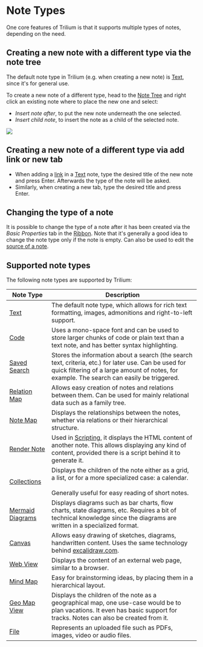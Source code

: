 # Note Types
One core features of Trilium is that it supports multiple types of notes, depending on the need.

## Creating a new note with a different type via the note tree

The default note type in Trilium (e.g. when creating a new note) is <a class="reference-link" href="Note%20Types/Text.md">Text</a>, since it's for general use.

To create a new note of a different type, head to the <a class="reference-link" href="Basic%20Concepts%20and%20Features/UI%20Elements/Note%20Tree.md">Note Tree</a> and right click an existing note where to place the new one and select:

*   _Insert note after_, to put the new note underneath the one selected.
*   _Insert child note_, to insert the note as a child of the selected note.

![](Note%20Types_image.png)

## Creating a new note of a different type via add link or new tab

*   When adding a [link](Note%20Types/Text/Links.md) in a <a class="reference-link" href="Note%20Types/Text.md">Text</a> note, type the desired title of the new note and press Enter. Afterwards the type of the note will be asked.
*   Similarly, when creating a new tab, type the desired title and press Enter.

## Changing the type of a note

It is possible to change the type of a note after it has been created via the _Basic Properties_ tab in the <a class="reference-link" href="Basic%20Concepts%20and%20Features/UI%20Elements/Ribbon.md">Ribbon</a>. Note that it's generally a good idea to change the note type only if the note is empty. Can also be used to edit the [source of a note](Advanced%20Usage/Note%20source.md).

## Supported note types

The following note types are supported by Trilium:

| Note Type | Description |
| --- | --- |
| <a class="reference-link" href="Note%20Types/Text.md">Text</a> | The default note type, which allows for rich text formatting, images, admonitions and right-to-left support. |
| <a class="reference-link" href="Note%20Types/Code.md">Code</a> | Uses a mono-space font and can be used to store larger chunks of code or plain text than a text note, and has better syntax highlighting. |
| <a class="reference-link" href="Note%20Types/Saved%20Search.md">Saved Search</a> | Stores the information about a search (the search text, criteria, etc.) for later use. Can be used for quick filtering of a large amount of notes, for example. The search can easily be triggered. |
| <a class="reference-link" href="Note%20Types/Relation%20Map.md">Relation Map</a> | Allows easy creation of notes and relations between them. Can be used for mainly relational data such as a family tree. |
| <a class="reference-link" href="Note%20Types/Note%20Map.md">Note Map</a> | Displays the relationships between the notes, whether via relations or their hierarchical structure. |
| <a class="reference-link" href="Note%20Types/Render%20Note.md">Render Note</a> | Used in <a class="reference-link" href="Scripting.md">Scripting</a>, it displays the HTML content of another note. This allows displaying any kind of content, provided there is a script behind it to generate it. |
| <a class="reference-link" href="Note%20Types/Collections.md">Collections</a> | Displays the children of the note either as a grid, a list, or for a more specialized case: a calendar.  <br>  <br>Generally useful for easy reading of short notes. |
| <a class="reference-link" href="Note%20Types/Mermaid%20Diagrams.md">Mermaid Diagrams</a> | Displays diagrams such as bar charts, flow charts, state diagrams, etc. Requires a bit of technical knowledge since the diagrams are written in a specialized format. |
| <a class="reference-link" href="Note%20Types/Canvas.md">Canvas</a> | Allows easy drawing of sketches, diagrams, handwritten content. Uses the same technology behind [excalidraw.com](https://excalidraw.com). |
| <a class="reference-link" href="Note%20Types/Web%20View.md">Web View</a> | Displays the content of an external web page, similar to a browser. |
| <a class="reference-link" href="Note%20Types/Mind%20Map.md">Mind Map</a> | Easy for brainstorming ideas, by placing them in a hierarchical layout. |
| <a class="reference-link" href="Note%20Types/Collections/Geo%20Map%20View.md">Geo Map View</a> | Displays the children of the note as a geographical map, one use-case would be to plan vacations. It even has basic support for tracks. Notes can also be created from it. |
| <a class="reference-link" href="Note%20Types/File.md">File</a> | Represents an uploaded file such as PDFs, images, video or audio files. |
